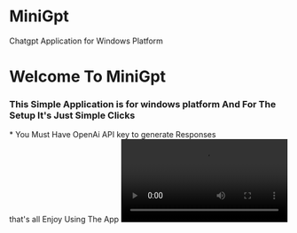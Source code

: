 # MiniGpt
Chatgpt Application for Windows Platform
<h1>Welcome To MiniGpt</h1>
<h3>This Simple Application is for windows platform And For The Setup It's Just Simple Clicks</h3>
* You Must Have OpenAi API key to generate Responses</br>
that's all Enjoy Using The App
<video src="d"></video>
